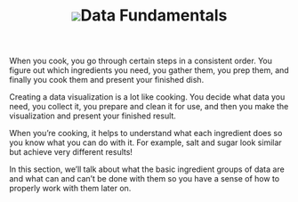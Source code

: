 <div class="violet" data-type="part">
<header>
<h1><img src="../images/sections/02/building-blocks.png" />Data Fundamentals</h1>
</header>

<!--
Sections hidden for Gitbook publishing
	<section class="content">-->
<div class="content">
<p>When you cook, you go through certain steps in a consistent order. You figure out which ingredients you need, you gather them, you prep them, and finally you cook them and present your finished dish.</p>

<p>Creating a data visualization is a lot like cooking. You decide what data you need, you collect it, you prepare and clean it for use, and then you make the visualization and present your finished result.</p>

<p>When you’re cooking, it helps to understand what each ingredient does so you know what you can do with it. For example, salt and sugar look similar but achieve very different results!</p>
<p>In this section, we’ll talk about what the basic ingredient groups of data are and what can and can’t be done with them so you have a sense of how to properly work with them later on.</p>
<!--</section>-->
</div>
</div>
